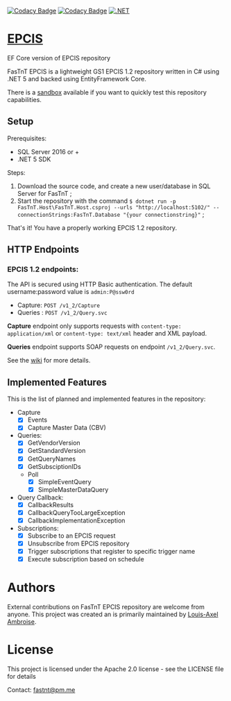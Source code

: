 [![Codacy Badge](https://api.codacy.com/project/badge/Grade/22befd4bc63c410d8ac41f903fd079dc)](https://app.codacy.com/gh/FasTnT/epcis-ef-core?utm_source=github.com&utm_medium=referral&utm_content=FasTnT/epcis-ef-core&utm_campaign=Badge_Grade_Settings)
[![Codacy Badge](https://app.codacy.com/project/badge/Coverage/2c8ff479623d4cfc82a24523bf3dee6d)](https://www.codacy.com/gh/FasTnT/epcis-ef-core/dashboard?utm_source=github.com&utm_medium=referral&utm_content=FasTnT/epcis-ef-core&utm_campaign=Badge_Coverage)
[![.NET](https://github.com/FasTnT/epcis-ef-core/actions/workflows/dotnet.yml/badge.svg)](https://github.com/FasTnT/epcis-ef-core/actions/workflows/dotnet.yml)

# [EPCIS](https://fastnt.github.io/)
EF Core version of EPCIS repository

FasTnT EPCIS is a lightweight GS1 EPCIS 1.2 repository written in C# using .NET 5 and backed using EntityFramework Core.

There is a [sandbox](https://fastnt.github.io/sandbox.html) available if you want to quickly test this repository capabilities.

## Setup

Prerequisites:
- SQL Server 2016 or +
- .NET 5 SDK

Steps:
1. Download the source code, and create a new user/database in SQL Server for FasTnT ;
2. Start the repository with the command `$ dotnet run -p FasTnT.Host\FasTnT.Host.csproj --urls "http://localhost:5102/" --connectionStrings:FasTnT.Database "{your connectionstring}"` ;

That's it! You have a properly working EPCIS 1.2 repository.

## HTTP Endpoints

### EPCIS 1.2 endpoints:

The API is secured using HTTP Basic authentication. The default username:password value is `admin:P@ssw0rd`

- Capture: `POST /v1_2/Capture`
- Queries : `POST /v1_2/Query.svc`

**Capture** endpoint only supports requests with `content-type: application/xml` or `content-type: text/xml` header and XML payload.

**Queries** endpoint supports SOAP requests on endpoint `/v1_2/Query.svc`.

See the [wiki](https://github.com/FasTnT/epcis-ef-core/wiki) for more details.

## Implemented Features

This is the list of planned and implemented features in the repository:

- Capture
  - [x] Events
  - [x] Capture Master Data (CBV)
- Queries:
  - [x] GetVendorVersion
  - [x] GetStandardVersion
  - [x] GetQueryNames
  - [x] GetSubsciptionIDs
  - Poll
    - [x] SimpleEventQuery
    - [x] SimpleMasterDataQuery
- Query Callback:
  - [x] CallbackResults
  - [x] CallbackQueryTooLargeException
  - [x] CallbackImplementationException
- Subscriptions:
  - [x] Subscribe to an EPCIS request
  - [x] Unsubscribe from EPCIS repository
  - [x] Trigger subscriptions that register to specific trigger name
  - [x] Execute subscription based on schedule

# Authors

External contributions on FasTnT EPCIS repository are welcome from anyone.
This project was created an is primarily maintained by [Louis-Axel Ambroise](https://github.com/louisaxel-ambroise).

# License

This project is licensed under the Apache 2.0 license - see the LICENSE file for details

Contact: fastnt@pm.me
